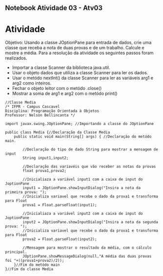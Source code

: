 ## Notebook Atividade 03 - Atv03

# Atividade
Objetivo: Usando a classe JOptionPane para entrada de dados, crie uma classe que receba a nota de duas provas e de um trabalho. Calcule e mostre a média.
Para a resolução da atividade os seguintes passos foram realizados.

* Importar a classe Scanner da biblioteca java.util.
* Usar o objeto dados que utiliza a classe Scanner para ler os dados.
* Usar o metódo nextInt() da classe Scanner para ler as variáveis arg1 e arg2 como inteiros.
* Fechar o objeto leitor com o metódo .close()
* Mostrar a soma de arg1 e arg2 com o metódo print()

```
//Classe Media
/* IFPR - Campus Cascavel
Disciplina: Programação Orientada à Objetos
Professor: Nelson Bellincanta */ 

import javax.swing.JOptionPane; //Importando a classe do JOptionPane

public class Media {//Declaração da Classe Media
    public static void main(String[] args) { //Declaração do metódo main.

        //Declaração do tipo de dado String para mostrar a mensagem de input
        String input1,input2;

        //Declaração das variavéis que vão receber as notas da provas
        float prova1,prova2;

        //Inicialiaza a variável input1 com a caixa de input do JoptionPane
        input1 = JOptionPane.showInputDialog("Insira a nota da primeira prova: ");
        //Inicializa variavel que recebe o dado da prova1 e transforma para Float
        prova1 = Float.parseFloat(input1);

        //Inicialiaza a variável input2 com a caixa de input do JoptionPane
        input2 = JOptionPane.showInputDialog("Insira a nota da segunda prova: ");
        //Inicializa variavel que recebe o dado da prova1 e transforma para Float
        prova2 = Float.parseFloat(input2);

        //Mensagem para mostrar o resultado da média, com o cálculo principal.
        JOptionPane.showMessageDialog(null,"A média das duas provas foi "+((prova1+prova2)/2));
    }//Fim do metódo main
}//Fim da classe Media
```